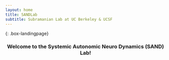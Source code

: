 ```yaml
---
layout: home
title: SANDLab
subtitle: Subramanian Lab at UC Berkeley & UCSF
---
```


{: .box-landingpage}
<center><h3>Welcome to the Systemic Autonomic Neuro Dynamics (SAND) Lab!</h3></center>




